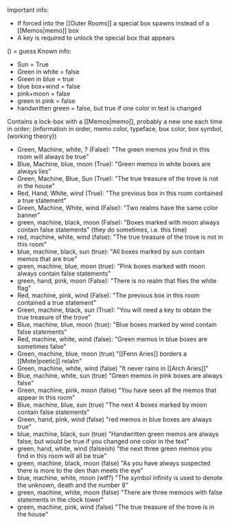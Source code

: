 
Important info:
- If forced into the [[Outer Rooms]] a special box spawns instead of a [[Memos|memo]] box
- A key is required to unlock the special box that appears

() = guess
Known info:
- Sun = True
- Green in white = false
- Green in blue = true
- blue box+wind = false
-  pink+moon = false
- green in pink = false
- handwritten green = false, but true if one color in text is changed


Contains a lock-box with a [[Memos|memo]], probably a new one each time
in order; (information in order, memo color, typeface, box color, box symbol, (working theory))
- Green, Machine, white, ? (False): "The green memos you find in this room will always be true"
- Blue, Machine, blue, moon (True): "Green memos in white boxes are always lies"
- Green, Machine, Blue, Sun (True): "The true treasure of the trove is not in the house"
- Red, Hand, White, wind (True): "The previous box in this room contained a true statement"
- Green, Machine, White, wind (False): "Two realms have the same color banner"
- green, machine, black, moon (False): "Boxes marked with moon always contain false statements" (they do sometimes, i.e. this time)
- red, machine, white, wind (false): "The true treasure of the trove is not in this room"
- blue, machine, black, sun (true): "All boxes marked by sun contain memos that are true"
- green, machine, blue, moon (true): "Pink boxes marked with moon always contain false statements"
- green, hand, pink, moon (False): "There is no realm that flies the white flag"
- Red, machine, pink, wind (False): "The previous box in this room contained a true statement"
- Green, machine, black, sun (True): "You will need a key to obtain the true treasure of the trove"
- Blue, machine, blue, moon (true): "Blue boxes marked by wind contain false statements"
- Red, machine, white, wind (false): "Green memos in blue boxes are sometimes false" 
- Green, machine, blue, moon (true) "[[Fenn Aries]] borders a [[Mote|poetic]] relalm"
- Green, machine, white, wind (false) "It never rains in [[Arch Aries]]"
- Blue, machine, white, sun (true) "Green memos in pink boxes are always false"
- Green, machine, pink, moon (false) "You have seen all the memos that appear in this room"
- Blue, machine, blue, sun (true) "The next 4 boxes marked by moon contain false statements"
- Green, hand, pink, wind (false) "red memos in blue boxes are always true"
- blue, machine, black, sun (true) "Handwritten green memos are always false, but would be true if you changed one color in the text"
- green, hand, white, wind (falseish) "the next three green memos you find in this room will all be true"
- green, machine, black, moon (false) "As you have always suspected there is more to the den than meets the eye"
- blue, machine, white, moon (wtf?) "The symbol infinity is used to denote the unknown, death and the number 8"
- green, machine, white, moon (false) "There are three memoos with false statements in the clock tower"
- green, machine, pink, wind (false) "The true treasure of the trove is in the house"